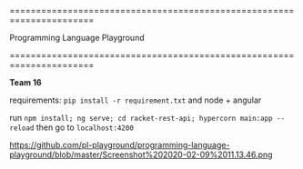 ======================================================================

Programming Language Playground

======================================================================

**Team 16**

requirements: `pip install -r requirement.txt` and node + angular

run `npm install; ng serve; cd racket-rest-api; hypercorn main:app --reload` then go to `localhost:4200`


https://github.com/pl-playground/programming-language-playground/blob/master/Screenshot%202020-02-09%2011.13.46.png
